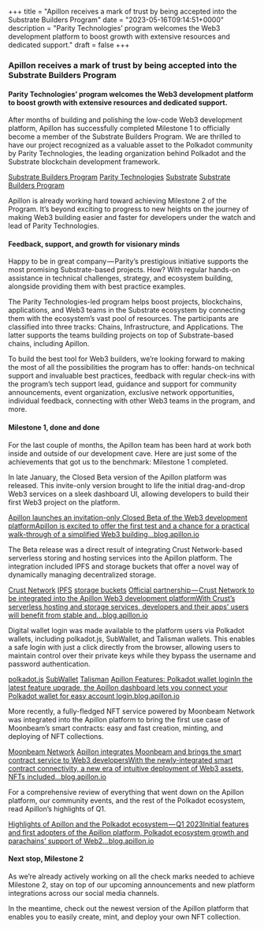 +++
title = "Apillon receives a mark of trust by being accepted into the Substrate Builders Program"
date = "2023-05-16T09:14:51+0000"
description = "Parity Technologies’ program welcomes the Web3 development platform to boost growth with extensive resources and dedicated support."
draft = false
+++

### Apillon receives a mark of trust by being accepted into the Substrate Builders Program


#### Parity Technologies’ program welcomes the Web3 development platform to boost growth with extensive resources and dedicated support.


After months of building and polishing the low-code Web3 development platform, Apillon has successfully completed Milestone 1 to officially become a member of the Substrate Builders Program. We are thrilled to have our project recognized as a valuable asset to the Polkadot community by Parity Technologies, the leading organization behind Polkadot and the Substrate blockchain development framework.

[Substrate Builders Program](https://substrate.io/ecosystem/substrate-builders-program/)
[Parity Technologies](https://www.parity.io/)
[Substrate](https://substrate.io/)
[Substrate Builders Program](https://substrate.io/ecosystem/substrate-builders-program/)

Apillon is already working hard toward achieving Milestone 2 of the Program. It’s beyond exciting to progress to new heights on the journey of making Web3 building easier and faster for developers under the watch and lead of Parity Technologies.


#### Feedback, support, and growth for visionary minds


Happy to be in great company — Parity’s prestigious initiative supports the most promising Substrate-based projects. How? With regular hands-on assistance in technical challenges, strategy, and ecosystem building, alongside providing them with best practice examples.


The Parity Technologies-led program helps boost projects, blockchains, applications, and Web3 teams in the Substrate ecosystem by connecting them with the ecosystem’s vast pool of resources. The participants are classified into three tracks: Chains, Infrastructure, and Applications. The latter supports the teams building projects on top of Substrate-based chains, including Apillon.


To build the best tool for Web3 builders, we’re looking forward to making the most of all the possibilities the program has to offer: hands-on technical support and invaluable best practices, feedback with regular check-ins with the program’s tech support lead, guidance and support for community announcements, event organization, exclusive network opportunities, individual feedback, connecting with other Web3 teams in the program, and more.


#### Milestone 1, done and done


For the last couple of months, the Apillon team has been hard at work both inside and outside of our development cave. Here are just some of the achievements that got us to the benchmark: Milestone 1 completed.


In late January, the Closed Beta version of the Apillon platform was released. This invite-only version brought to life the initial drag-and-drop Web3 services on a sleek dashboard UI, allowing developers to build their first Web3 project on the platform.

[Apillon launches an invitation-only Closed Beta of the Web3 development platformApillon is excited to offer the first test and a chance for a practical walk-through of a simplified Web3 building…blog.apillon.io](https://blog.apillon.io/apillon-launches-an-invitation-only-closed-beta-of-the-web3-development-platform-a075c38273a3)

The Beta release was a direct result of integrating Crust Network-based serverless storing and hosting services into the Apillon platform. The integration included IPFS and storage buckets that offer a novel way of dynamically managing decentralized storage.

[Crust Network](https://crust.network/)
[IPFS](https://wiki.apillon.io/build/#ipfs)
[storage buckets](https://wiki.apillon.io/build/2-web3-services.html#storage-bucket)
[Official partnership — Crust Network to be integrated into the Apillon Web3 development platformWith Crust’s serverless hosting and storage services, developers and their apps’ users will benefit from stable and…blog.apillon.io](https://blog.apillon.io/official-partnership-crust-network-to-be-integrated-into-apillons-web3-development-platform-25e49c742fa8)

Digital wallet login was made available to the platform users via Polkadot wallets, including polkadot.js, SubWallet, and Talisman wallets. This enables a safe login with just a click directly from the browser, allowing users to maintain control over their private keys while they bypass the username and password authentication.

[polkadot.js](https://polkadot.js.org/)
[SubWallet](https://www.subwallet.app/)
[Talisman](https://www.talisman.xyz/)
[Apillon Features: Polkadot wallet loginIn the latest feature upgrade, the Apillon dashboard lets you connect your Polkadot wallet for easy account login.blog.apillon.io](https://blog.apillon.io/apillon-feature-polkadot-wallet-login-d50c2128e8ed)

More recently, a fully-fledged NFT service powered by Moonbeam Network was integrated into the Apillon platform to bring the first use case of Moonbeam’s smart contracts: easy and fast creation, minting, and deploying of NFT collections.

[Moonbeam Network](https://moonbeam.network/)
[Apillon integrates Moonbeam and brings the smart contract service to Web3 developersWith the newly-integrated smart contract connectivity, a new era of intuitive deployment of Web3 assets, NFTs included…blog.apillon.io](https://blog.apillon.io/apillon-integrates-moonbeam-and-brings-the-third-fully-fledged-service-to-the-apillon-web3-adff526633d7)

For a comprehensive review of everything that went down on the Apillon platform, our community events, and the rest of the Polkadot ecosystem, read Apillon’s highlights of Q1.

[Highlights of Apillon and the Polkadot ecosystem — Q1 2023Initial features and first adopters of the Apillon platform, Polkadot ecosystem growth and parachains’ support of Web2…blog.apillon.io](https://blog.apillon.io/highlights-of-apillon-and-the-polkadot-ecosystem-q1-2023-5e8caaac8bbf)

#### Next stop, Milestone 2


As we’re already actively working on all the check marks needed to achieve Milestone 2, stay on top of our upcoming announcements and new platform integrations across our social media channels.


In the meantime, check out the newest version of the Apillon platform that enables you to easily create, mint, and deploy your own NFT collection.
